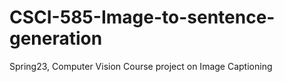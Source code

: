 # CSCI-585-Image-to-sentence-generation
Spring23, Computer Vision Course project on Image Captioning
